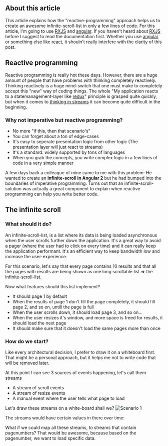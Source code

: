 ## About this article
This article explains how the "reactive-programming" approach helps us to create an awesome infinite-scroll-list in only a few lines of code. For this article, I'm going to use [RXJS](http://reactivex.io/rxjs/) and [angular](http://angular.io). If you haven't heard about [RXJS](http://reactivex.io/rxjs/) before I suggest to read the documentation first. Whether you use [angular](http://angular.io) or something else like [react](https://facebook.github.io/react/), it shouln't really interfere with the clarity of this post.

## Reactive programming
Reactive programming is really hot these days. However, there are a huge amount of people that have problems with thinking completely reactively. Thinking reactively is a huge mind-switch that one must make to completely accept this "new" way of coding things. The whole "My application reacts to a statemanagement-layer like [redux](http://redux.js.org/)" principle is grasped quite quickly, but when it comes to [thinking in streams](http://freecontent.manning.com/reactive-fundamentals-thinking-in-streams/) it can become quite difficult in the beginning. 

### Why not imperative but reactive programming?
<ul>
<li>No more "if this, then that scenario's"</li>
<li>You can forget about a ton of edge-cases</li>
<li>It's easy to seperate presentation logic from other logic (The presentation layer will just react to streams)</li>
<li>It's a standard: widely supported by tons of languages</li>
<li>When you grab the concepts, you write complex logic in a few lines of code in a very simple manner </li>
</ul>

A few days back a colleague of mine came to me with this problem: He wanted to create an **infinite-scroll in Angular 2** but he had bumped into the  boundaries of imperative programming. Turns out that an infinite-scroll-solution was actually a great component to explain when reactive programming can help you write better code.



## The infinite scroll

### What should it do?
An infinite-scroll-list, is a list where its data is being loaded asynchronous when the user scrolls further down the application. It's a great way to avoid a pager (where the user had to click on every time) and it can really keep the application performant. It's an efficient way to keep bandwidth low and increase the user-experience.

For this scenario, let's say that every page contains 10 results and that all the pages with results are being shown as one long scrollable list => the infinite-scroll-list.

Now what features should this list implement?
<ul>
<li>It should page 1 by default</li>
<li>When the results of page 1 don't fill the page completely, it should fill page 2, and so on, untill the page is full</li>
<li>When the user scrolls down, it should load page 3, and so on...</li>
<li>When the user resizes it's window, and more space is freed for results, it should load the next page</li>
<li>It should  make sure that it doesn't load the same pages more than once</li>
</ul>

### How do we start?
Like every architectural decision, I prefer to draw it on a whiteboard first. That might be a personal approach, but it helps me not to write code that will be removed later. 

At this point I can see 3 sources of events happening, let's call them streams
<ul>
<li>A stream of scroll events</li>
<li>A stream of resize events</li>
<li>A manual event where the user tells what page to load</li>
</ul>

Let's draw these streams on a white-board shall we?
![Scenario 1](https://raw.githubusercontent.com/brechtbilliet/brechtbilliet.github.io/master/_posts/infinite-scroll/whiteboard1.png)

The streams would have certain values in there over time:


What if we could map all these streams, to streams that contain pagenumbers? That would be awesome, because based on the pagenumber, we want to load specific data.

